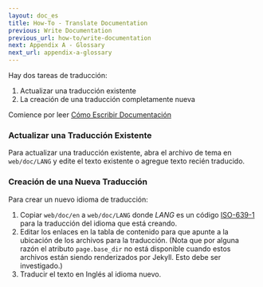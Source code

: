 ```yaml
---
layout: doc_es
title: How-To - Translate Documentation
previous: Write Documentation
previous_url: how-to/write-documentation
next: Appendix A - Glossary
next_url: appendix-a-glossary
---
```


Hay dos tareas de traducción:

1. Actualizar una traducción existente
1. La creación de una traducción completamente nueva

Comience por leer [Cómo Escribir Documentación](/doc/es/how-to/write-documentation/)


### Actualizar una Traducción Existente

Para actualizar una traducción existente, abra el archivo de tema en `web/doc/LANG` y edite el texto existente o agregue texto recién traducido.


### Creación de una Nueva Traducción

Para crear un nuevo idioma de traducción:

1. Copiar `web/doc/en` a `web/doc/LANG` donde _LANG_ es un código
   [ISO-639-1](http://en.wikipedia.org/wiki/List_of_ISO_639-2_codes)
   para la traducción del idioma que está creando.
1. Editar los enlaces en la tabla de contenido para que apunte a la ubicación
   de los archivos para la traducción. (Nota que por alguna razón el
   atributo `page.base_dir` no está disponible cuando estos archivos están
   siendo renderizados por Jekyll.  Esto debe ser investigado.)
1. Traducir el texto en Inglés al idioma nuevo.
